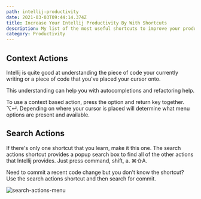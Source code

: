 ```yaml
---
path: intellij-productivity
date: 2021-03-03T09:44:14.374Z
title: Increase Your Intellij Productivity By With Shortcuts
description: My list of the most useful shortcuts to improve your productivity in Intellij
category: Productivity
---
```

## Context Actions

Intellij is quite good at understanding the piece of code your currently writing or a piece of code that you've placed your cursor onto.

This understanding can help you with autocompletions and refactoring help. 

To use a context based action, press the option and return key together. ⌥↵. Depending on where your cursor is placed will determine what menu options are present and available.

## Search Actions

If there's only one shortcut that you learn, make it this one. The search actions shortcut provides a popup search box to find all of the other actions that Intellij provides. Just press command, shift, a. ⌘⇧A.

Need to commit a recent code change but you don't know the shortcut? Use the search actions shortcut and then search for commit. 

![search-actions-menu](assets/screenshot-2021-03-03-at-14.31.08.png "Search Actions Shortcut Menu")